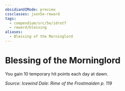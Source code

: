 ```yaml
---
obsidianUIMode: preview
cssclasses: json5e-reward
tags:
  - compendium/src/5e/idrotf
  - reward/blessing
aliases:
  - Blessing of the Morninglord
---
```

# Blessing of the Morninglord

You gain 10 temporary hit points each day at dawn.

*Source: Icewind Dale: Rime of the Frostmaiden p. 119*